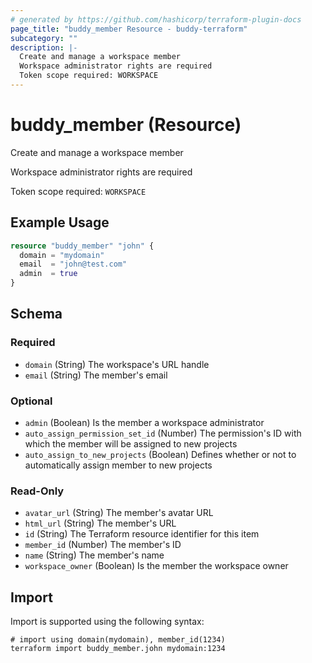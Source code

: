 ```yaml
---
# generated by https://github.com/hashicorp/terraform-plugin-docs
page_title: "buddy_member Resource - buddy-terraform"
subcategory: ""
description: |-
  Create and manage a workspace member
  Workspace administrator rights are required
  Token scope required: WORKSPACE
---
```


# buddy_member (Resource)

Create and manage a workspace member

Workspace administrator rights are required

Token scope required: `WORKSPACE`

## Example Usage

```terraform
resource "buddy_member" "john" {
  domain = "mydomain"
  email  = "john@test.com"
  admin  = true
}
```

<!-- schema generated by tfplugindocs -->
## Schema

### Required

- `domain` (String) The workspace's URL handle
- `email` (String) The member's email

### Optional

- `admin` (Boolean) Is the member a workspace administrator
- `auto_assign_permission_set_id` (Number) The permission's ID with which the member will be assigned to new projects
- `auto_assign_to_new_projects` (Boolean) Defines whether or not to automatically assign member to new projects

### Read-Only

- `avatar_url` (String) The member's avatar URL
- `html_url` (String) The member's URL
- `id` (String) The Terraform resource identifier for this item
- `member_id` (Number) The member's ID
- `name` (String) The member's name
- `workspace_owner` (Boolean) Is the member the workspace owner

## Import

Import is supported using the following syntax:

```shell
# import using domain(mydomain), member_id(1234)
terraform import buddy_member.john mydomain:1234
```
